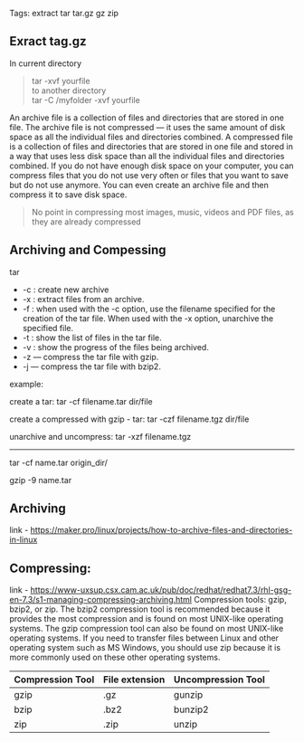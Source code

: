 Tags: extract tar tar.gz gz zip
## Exract tag.gz 
In current directory  
> tar -xvf yourfile  
to another directory  
> tar -C /myfolder -xvf yourfile


An archive file is a collection of files and directories that are stored in one file. The archive file is not compressed — it uses the same amount of disk space as all the individual files and directories combined. A compressed file is a collection of files and directories that are stored in one file and stored in a way that uses less disk space than all the individual files and directories combined. If you do not have enough disk space on your computer, you can compress files that you do not use very often or files that you want to save but do not use anymore. You can even create an archive file and then compress it to save disk space. 

> No point in compressing most images, music, videos and PDF files, as they are already compressed


## Archiving and Compessing
tar
* -c : create new archive
* -x : extract files from an archive.
* -f : when used with the -c option, use the filename specified for the creation of the tar file. When used with the -x option, unarchive the specified file.
* -t : show the list of files in the tar file.
* -v : show the progress of the files being archived.
* -z — compress the tar file with gzip.
* -j — compress the tar file with bzip2. 

example: 

create a tar:
tar -cf filename.tar dir/file

create a compressed with gzip - tar:
tar -czf filename.tgz dir/file

unarchive and uncompress:
tar -xzf filename.tgz

---
tar -cf name.tar origin_dir/

gzip -9 name.tar


## Archiving
link - https://maker.pro/linux/projects/how-to-archive-files-and-directories-in-linux


## Compressing:
link - https://www-uxsup.csx.cam.ac.uk/pub/doc/redhat/redhat7.3/rhl-gsg-en-7.3/s1-managing-compressing-archiving.html
Compression tools: gzip, bzip2, or zip.
The bzip2 compression tool is recommended because it provides the most compression and is found on most UNIX-like operating systems. The gzip compression tool can also be found on most UNIX-like operating systems. If you need to transfer files between Linux and other operating system such as MS Windows, you should use zip because it is more commonly used on these other operating systems.

| Compression Tool | File extension | Uncompression Tool |
| --- | --- | --- |
| gzip | .gz | gunzip |
| bzip | .bz2 | bunzip2 |
| zip | .zip | unzip |

